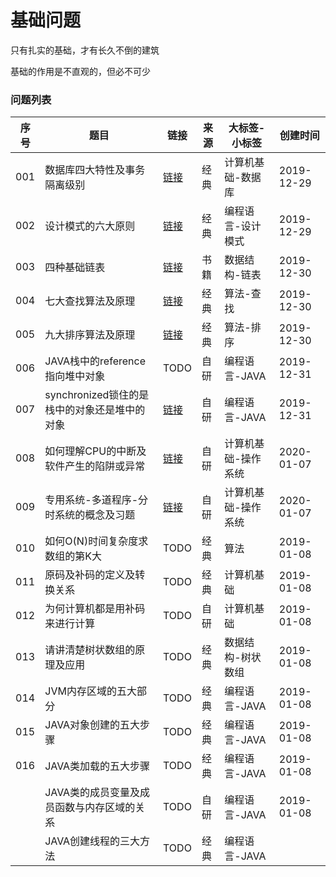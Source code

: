 # 基础问题

只有扎实的基础，才有长久不倒的建筑

基础的作用是不直观的，但必不可少

### 问题列表

|序号|题目|链接|来源|大标签-小标签|创建时间|
|--|--|--|--|--|--|
|001|数据库四大特性及事务隔离级别|[链接](https://github.com/peteryuanpan/notebook/blob/master/DATABASE/数据库四大特性及事物隔离级别.md)|经典|计算机基础-数据库|2019-12-29|
|002|设计模式的六大原则|[链接](软件工程/设计模式的六大原则)|经典|编程语言-设计模式|2019-12-29|
|003|四种基础链表|[链接](数据结构/四种基础链表)|书籍|数据结构-链表|2019-12-30|
|004|七大查找算法及原理|[链接](算法/七大查找算法及原理)|经典|算法-查找|2019-12-30|
|005|九大排序算法及原理|[链接](算法/九大排序算法及原理)|经典|算法-排序|2019-12-30|
|006|JAVA栈中的reference指向堆中对象|TODO|自研|编程语言-JAVA|2019-12-31|
|007|synchronized锁住的是栈中的对象还是堆中的对象|[链接](编程语言/synchronized锁住的是栈中的对象还是堆中的对象)|自研|编程语言-JAVA|2019-12-31|
|008|如何理解CPU的中断及软件产生的陷阱或异常|[链接](计算机基础/如何理解CPU的中断及软件产生的陷阱或异常)|自研|计算机基础-操作系统|2020-01-07|
|009|专用系统-多道程序-分时系统的概念及习题|[链接](计算机基础/专用系统-多道程序-分时系统的概念及习题)|自研|计算机基础-操作系统|2020-01-07|
|010|如何O(N)时间复杂度求数组的第K大|TODO|经典|算法|2019-01-08|
|011|原码及补码的定义及转换关系|TODO|经典|计算机基础|2019-01-08|
|012|为何计算机都是用补码来进行计算|TODO|自研|计算机基础|2019-01-08|
|013|请讲清楚树状数组的原理及应用|TODO|经典|数据结构-树状数组|2019-01-08|
|014|JVM内存区域的五大部分|TODO|经典|编程语言-JAVA|2019-01-08|
|015|JAVA对象创建的五大步骤|TODO|经典|编程语言-JAVA|2019-01-08|
|016|JAVA类加载的五大步骤|TODO|经典|编程语言-JAVA|2019-01-08|
||JAVA类的成员变量及成员函数与内存区域的关系|TODO|自研|编程语言-JAVA|2019-01-08|
||JAVA创建线程的三大方法|TODO|经典|编程语言-JAVA||
